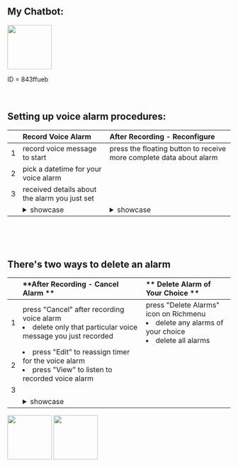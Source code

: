 ## My Chatbot:

<img src="https://user-images.githubusercontent.com/75115433/201181405-bc23f1ce-d9d7-465f-8c1f-b47d76a80186.png" width="100"/>


ID = 843ffueb
<br><br><br>
## Setting up voice alarm procedures:

|          |**Record Voice Alarm**|**After Recording - Reconfigure**|
|:--------:|:-----------------    |:--------------------            |
|1| record voice message to start |press the floating button to receive more complete data about alarm |
|2| pick a datetime for your voice alarm |
|3| received details about the alarm you just set|
|| <details><summary>showcase</summary><p> <img src="https://user-images.githubusercontent.com/75115433/201287327-78389f5c-90a0-4f83-a563-c55163c43a50.gif" width="250"/> </p></details>| <details><summary>showcase</summary><p> <img src="https://user-images.githubusercontent.com/75115433/201287338-0f075bff-287f-4eb9-99d2-1f1d23af15d7.gif" width="250"/> </p></details> |

<br><br><br>

## There's two ways to delete an alarm

||**After Recording - Cancel Alarm **|** Delete Alarm of Your Choice **|
|:--------:|:----------------- |:----------------- |
|1|press "Cancel" after recording voice alarm <li>delete only that particular voice message you just recorded</li> |press "Delete Alarms" icon on Richmenu <li> delete any alarms of your choice </li><li> delete all alarms  </li> |
|2|<li> press "Edit" to reassign timer for the voice alarm </li> <li>press "View" to listen to recorded voice alarm </li>||
|3|                             ||
|| <details><summary>showcase</summary><p> <img src="https://user-images.githubusercontent.com/75115433/201287361-0631005a-957c-4d35-bb0d-63e4b0263306.gif" width="250"/> </p></details> | |


                                         

<img src="https://user-images.githubusercontent.com/75115433/201294976-fd948a9f-0465-43f2-904e-fb37d13e3b66.png" width="100"/>
<img src="https://user-images.githubusercontent.com/75115433/201294998-3a7157ff-0238-4150-8ba5-2a08d8bf5870.png" width="100"/>
